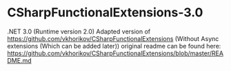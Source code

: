 # CSharpFunctionalExtensions-3.0
.NET 3.0 (Runtime version 2.0) Adapted version of  https://github.com/vkhorikov/CSharpFunctionalExtensions (Without Async extensions (Which can be added later))
original readme can be found here: https://github.com/vkhorikov/CSharpFunctionalExtensions/blob/master/README.md
